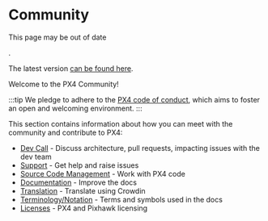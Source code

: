 # Community

<div v-if="$themeConfig.px4_version != 'main'">
  <div class="custom-block danger"><p class="custom-block-title">This page may be out of date</p>. <p>The latest version <a href="https://docs.px4.io/main/en/contribute/">can be found here</a>.</p>
  </div>
</div>

Welcome to the PX4 Community!

:::tip
We pledge to adhere to the [PX4 code of conduct](https://github.com/PX4/PX4-Autopilot/blob/release/1.14/CODE_OF_CONDUCT.md), which aims to foster an open and welcoming environment.
:::


This section contains information about how you can meet with the community and contribute to PX4:

- [Dev Call](../contribute/dev_call.md) - Discuss architecture, pull requests, impacting issues with the dev team
- [Support](../contribute/support.md) - Get help and raise issues
- [Source Code Management](../contribute/code.md) - Work with PX4 code
- [Documentation](../contribute/docs.md) - Improve the docs
- [Translation](../contribute/translation.md) - Translate using Crowdin
- [Terminology/Notation](../contribute/notation.md) - Terms and symbols used in the docs
- [Licenses](../contribute/licenses.md) - PX4 and Pixhawk licensing

